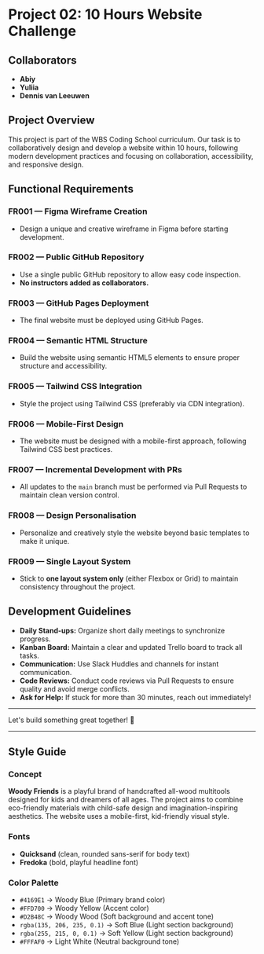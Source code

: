 # Project 02: 10 Hours Website Challenge

## Collaborators
- **Abiy**
- **Yuliia**
- **Dennis van Leeuwen**

## Project Overview
This project is part of the WBS Coding School curriculum. Our task is to collaboratively design and develop a website within 10 hours, following modern development practices and focusing on collaboration, accessibility, and responsive design.

## Functional Requirements

### FR001 — Figma Wireframe Creation
- Design a unique and creative wireframe in Figma before starting development.

### FR002 — Public GitHub Repository
- Use a single public GitHub repository to allow easy code inspection.
- **No instructors added as collaborators.**

### FR003 — GitHub Pages Deployment
- The final website must be deployed using GitHub Pages.

### FR004 — Semantic HTML Structure
- Build the website using semantic HTML5 elements to ensure proper structure and accessibility.

### FR005 — Tailwind CSS Integration
- Style the project using Tailwind CSS (preferably via CDN integration).

### FR006 — Mobile-First Design
- The website must be designed with a mobile-first approach, following Tailwind CSS best practices.

### FR007 — Incremental Development with PRs
- All updates to the `main` branch must be performed via Pull Requests to maintain clean version control.

### FR008 — Design Personalisation
- Personalize and creatively style the website beyond basic templates to make it unique.

### FR009 — Single Layout System
- Stick to **one layout system only** (either Flexbox or Grid) to maintain consistency throughout the project.

## Development Guidelines
- **Daily Stand-ups:** Organize short daily meetings to synchronize progress.
- **Kanban Board:** Maintain a clear and updated Trello board to track all tasks.
- **Communication:** Use Slack Huddles and channels for instant communication.
- **Code Reviews:** Conduct code reviews via Pull Requests to ensure quality and avoid merge conflicts.
- **Ask for Help:** If stuck for more than 30 minutes, reach out immediately!

---

Let's build something great together! 🚀

---

## Style Guide

### Concept  
**Woody Friends** is a playful brand of handcrafted all-wood multitools designed for kids and dreamers of all ages. The project aims to combine eco-friendly materials with child-safe design and imagination-inspiring aesthetics. The website uses a mobile-first, kid-friendly visual style.

### Fonts
- **Quicksand** (clean, rounded sans-serif for body text)
- **Fredoka** (bold, playful headline font)

### Color Palette
- `#4169E1` → Woody Blue (Primary brand color)
- `#FFD700` → Woody Yellow (Accent color)
- `#D2B48C` → Woody Wood (Soft background and accent tone)
- `rgba(135, 206, 235, 0.1)` → Soft Blue (Light section background)
- `rgba(255, 215, 0, 0.1)` → Soft Yellow (Light section background)
- `#FFFAF0` → Light White (Neutral background tone)
